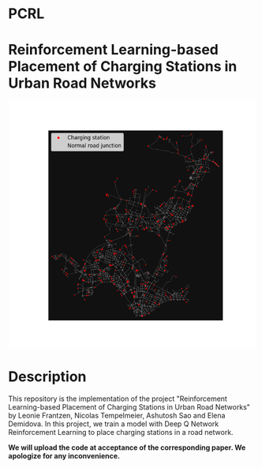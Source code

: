 # PCRL
# Reinforcement Learning-based Placement of Charging Stations in Urban Road Networks

<p align="center">
<img src="https://github.com/frantz03/PCRL/blob/main/RL_Dresden_mini.png" width="500">
</p>


# Description
This repository is the implementation of the project "Reinforcement Learning-based Placement of Charging Stations in Urban Road Networks" by Leonie Frantzen, Nicolas Tempelmeier, Ashutosh Sao and Elena Demidova. In this project, we train a model with Deep Q Network Reinforcement Learning to place charging stations in a road network.

**We will upload the code at acceptance of the corresponding paper. We apologize for any inconvenience.**
